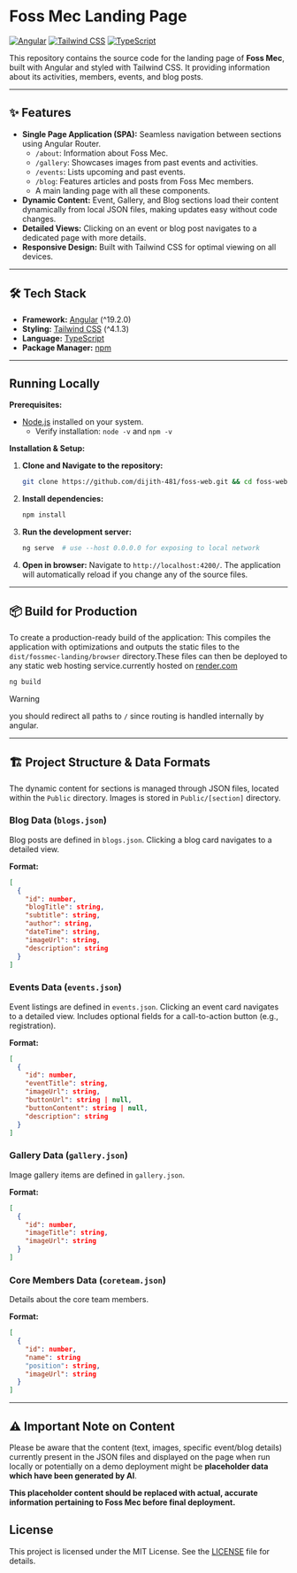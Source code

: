 # Foss Mec Landing Page

[![Angular](https://img.shields.io/badge/Angular-DD0031?style=for-the-badge&logo=angular&logoColor=white)](https://angular.io/)
[![Tailwind CSS](https://img.shields.io/badge/Tailwind_CSS-38B2AC?style=for-the-badge&logo=tailwind-css&logoColor=white)](https://tailwindcss.com/)
[![TypeScript](https://img.shields.io/badge/TypeScript-3178C6?style=for-the-badge&logo=typescript&logoColor=white)](https://www.typescriptlang.org/)

This repository contains the source code for the  landing page of **Foss Mec**, built with Angular and styled with Tailwind CSS. It providing information about its activities, members, events, and blog posts.

---

## ✨ Features

*   **Single Page Application (SPA):** Seamless navigation between sections using Angular Router.
    *   `/about`: Information about Foss Mec.
    *   `/gallery`: Showcases images from past events and activities.
    *   `/events`: Lists upcoming and past events.
    *   `/blog`: Features articles and posts from Foss Mec members.
    *   A main landing page with all these components.
*   **Dynamic Content:** Event, Gallery, and Blog sections load their content dynamically from local JSON files, making updates easy without code changes.
*   **Detailed Views:** Clicking on an event or blog post navigates to a dedicated page with more details.
*   **Responsive Design:** Built with Tailwind CSS for optimal viewing on all devices.

---

## 🛠️ Tech Stack

*   **Framework:** [Angular](https://angular.io/) (^19.2.0)
*   **Styling:** [Tailwind CSS](https://tailwindcss.com/) (^4.1.3)
*   **Language:** [TypeScript](https://www.typescriptlang.org/)
*   **Package Manager:** [npm](https://www.npmjs.com/)

---

## Running Locally

**Prerequisites:**

*   [Node.js](https://nodejs.org/)  installed on your system. 
    *   Verify installation: `node -v` and `npm -v`

**Installation & Setup:**

1.  **Clone and Navigate to the repository:**
    ```bash
    git clone https://github.com/dijith-481/foss-web.git && cd foss-web
    ```

2.  **Install dependencies:**
    ```bash
    npm install
    ```

3.  **Run the development server:**
    ```bash
    ng serve  # use --host 0.0.0.0 for exposing to local network
    ```

4.  **Open in browser:**
    Navigate to `http://localhost:4200/`. The application will automatically reload if you change any of the source files.

---

## 📦 Build for Production

To create a production-ready build of the application:
This  compiles the application with optimizations and outputs the static files to the `dist/fossmec-landing/browser` directory.These files can then be deployed to any static web hosting service.currently hosted on [render.com](https://render.com/)
```bash
ng build
```
> [!WARNING]
>  you should redirect all paths to  `/` since routing is handled internally by angular.
---

## 🏗️ Project Structure & Data Formats

The dynamic content for sections is managed through JSON files, located within the `Public` directory.
Images is stored in `Public/[section]` directory.

### Blog Data (`blogs.json`)

Blog posts are defined in `blogs.json`. Clicking a blog card navigates to a detailed view.

**Format:**

```json
[
  {
    "id": number, 
    "blogTitle": string,
    "subtitle": string,
    "author": string,
    "dateTime": string,
    "imageUrl": string,
    "description": string
  }
]
```

### Events Data (`events.json`)

Event listings are defined in `events.json`. Clicking an event card navigates to a detailed view. Includes optional fields for a call-to-action button (e.g., registration).

**Format:**

```json
[
  {
    "id": number,
    "eventTitle": string,
    "imageUrl": string,
    "buttonUrl": string | null,
    "buttonContent": string | null,
    "description": string
  }
]
```

### Gallery Data (`gallery.json`)

Image gallery items are defined in `gallery.json`.

**Format:**

```json
[
  {
    "id": number,
    "imageTitle": string,
    "imageUrl": string
  }
]
```
### Core Members Data (`coreteam.json`)

Details about the core team members.

**Format:**

```json
[
  {
    "id": number,
    "name": string
    "position": string,
    "imageUrl": string
  }
]
```
---

## ⚠️ Important Note on Content

Please be aware that the content (text, images, specific event/blog details) currently present in the JSON files and displayed on the page when run locally or potentially on a demo deployment might be **placeholder data which have been generated by AI**.

**This placeholder content should be replaced with actual, accurate information pertaining to Foss Mec before final deployment.**


## License

This project is licensed under the MIT License. See the [LICENSE](LICENSE) file for details.

